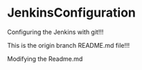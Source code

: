 # JenkinsConfiguration

Configuring the Jenkins with git!!!

This is the origin branch README.md file!!!

Modifying the Readme.md


